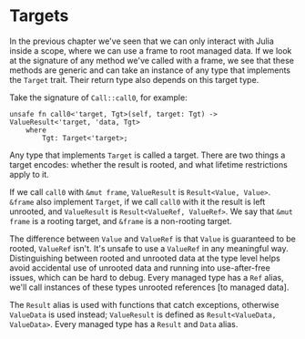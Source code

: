 # Targets

In the previous chapter we've seen that we can only interact with Julia inside a scope, where we can use a frame to root managed data. If we look at the signature of any method we've called with a frame, we see that these methods are generic and can take an instance of any type that implements the `Target` trait. Their return type also depends on this target type.

Take the signature of `Call::call0`, for example:

```rust,ignore
unsafe fn call0<'target, Tgt>(self, target: Tgt) -> ValueResult<'target, 'data, Tgt>
    where
        Tgt: Target<'target>;
```

Any type that implements `Target` is called a target. There are two things a target encodes: whether the result is rooted, and what lifetime restrictions apply to it.

If we call `call0` with `&mut frame`, `ValueResult` is `Result<Value, Value>`. `&frame` also implement `Target`, if we call `call0` with it the result is left unrooted, and `ValueResult` is `Result<ValueRef, ValueRef>`. We say that `&mut frame` is a rooting target, and `&frame` is a non-rooting target.

The difference between `Value` and `ValueRef` is that `Value` is guaranteed to be rooted, `ValueRef` isn't. It's unsafe to use a `ValueRef` in any meaningful way. Distinguishing between rooted and unrooted data at the type level helps avoid accidental use of unrooted data and running into use-after-free issues, which can be hard to debug. Every managed type has a `Ref` alias, we'll call instances of these types unrooted references [to managed data].

The `Result` alias is used with functions that catch exceptions, otherwise `ValueData` is used instead; `ValueResult` is defined as `Result<ValueData, ValueData>`. Every managed type has a `Result` and `Data` alias.
